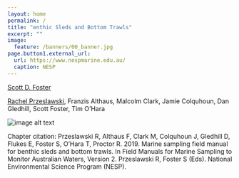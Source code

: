```yaml
---
layout: home
permalink: /
title: "enthic Sleds and Bottom Trawls"
excerpt: ""
image:
  feature: /banners/00_banner.jpg
page.button1.external_url:
  url: https://www.nespmarine.edu.au/
  caption: NESP
---
```


[Scott D. Foster](mailto:scott.foster@csiro.au)

[Rachel Przeslawski](mailto:rachel.przeslawski@ga.gov.au), Franzis Althaus, Malcolm Clark, Jamie Colquhoun, Dan Gledhill, Scott Foster, Tim O’Hara


![image alt text](images/Surveydesign.jpg)

Chapter citation:
Przeslawski R, Althaus F, Clark M, Colquhoun J, Gledhill D, Flukes E, Foster S, O’Hara T, Proctor R. 2019. Marine sampling field manual for benthic sleds and bottom trawls. In Field Manuals for Marine Sampling to Monitor Australian Waters, Version 2. Przeslawski R, Foster S (Eds). National Environmental Science Program (NESP).


